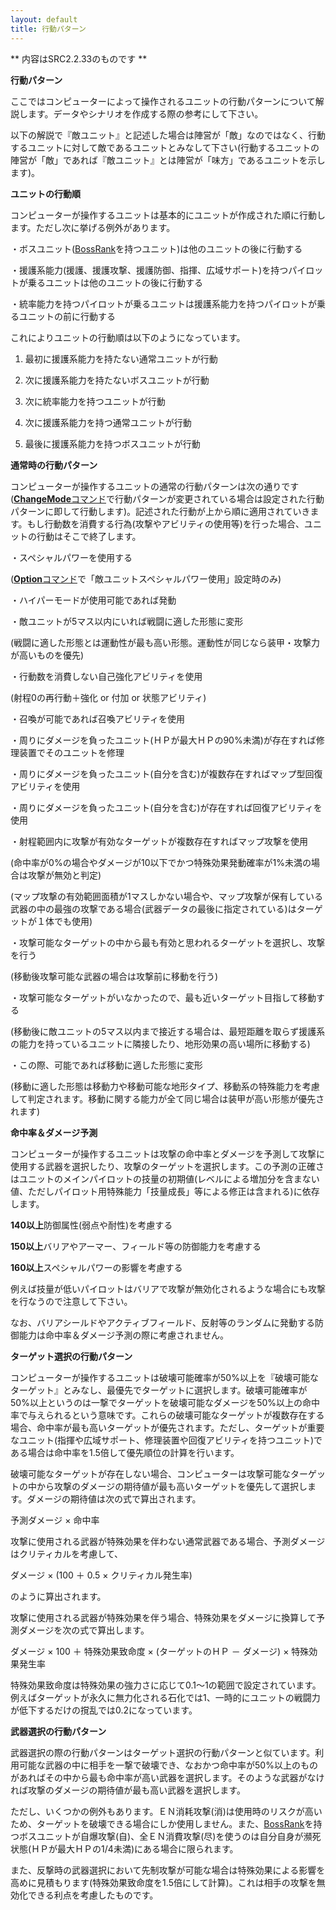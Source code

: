 ```yaml
---
layout: default
title: 行動パターン
---
```

** 内容はSRC2.2.33のものです **

**行動パターン**

ここではコンピューターによって操作されるユニットの行動パターンについて解説します。データやシナリオを作成する際の参考にして下さい。

以下の解説で『敵ユニット』と記述した場合は陣営が「敵」なのではなく、行動するユニットに対して敵であるユニットとみなして下さい(行動するユニットの陣営が「敵」であれば『敵ユニット』とは陣営が「味方」であるユニットを示します)。

**ユニットの行動順**

コンピューターが操作するユニットは基本的にユニットが作成された順に行動します。ただし次に挙げる例外があります。

・ボスユニット([BossRank](BossRankコマンド.md)を持つユニット)は他のユニットの後に行動する

・援護系能力(援護、援護攻撃、援護防御、指揮、広域サポート)を持つパイロットが乗るユニットは他のユニットの後に行動する

・統率能力を持つパイロットが乗るユニットは援護系能力を持つパイロットが乗るユニットの前に行動する

これによりユニットの行動順は以下のようになっています。

1. 最初に援護系能力を持たない通常ユニットが行動

2. 次に援護系能力を持たないボスユニットが行動

3. 次に統率能力を持つユニットが行動

4. 次に援護系能力を持つ通常ユニットが行動

5. 最後に援護系能力を持つボスユニットが行動

**通常時の行動パターン**

コンピューターが操作するユニットの通常の行動パターンは次の通りです([**ChangeMode**コマンド](ChangeModeコマンド.md)で行動パターンが変更されている場合は設定された行動パターンに即して行動します)。記述された行動が上から順に適用されていきます。もし行動数を消費する行為(攻撃やアビリティの使用等)を行った場合、ユニットの行動はそこで終了します。

・スペシャルパワーを使用する

([**Option**コマンド](Optionコマンド.md)で「敵ユニットスペシャルパワー使用」設定時のみ)

・ハイパーモードが使用可能であれば発動

・敵ユニットが5マス以内にいれば戦闘に適した形態に変形

(戦闘に適した形態とは運動性が最も高い形態。運動性が同じなら装甲・攻撃力が高いものを優先)

・行動数を消費しない自己強化アビリティを使用

(射程0の再行動＋強化 or 付加 or 状態アビリティ)

・召喚が可能であれば召喚アビリティを使用

・周りにダメージを負ったユニット(ＨＰが最大ＨＰの90%未満)が存在すれば修理装置でそのユニットを修理

・周りにダメージを負ったユニット(自分を含む)が複数存在すればマップ型回復アビリティを使用

・周りにダメージを負ったユニット(自分を含む)が存在すれば回復アビリティを使用

・射程範囲内に攻撃が有効なターゲットが複数存在すればマップ攻撃を使用

(命中率が0%の場合やダメージが10以下でかつ特殊効果発動確率が1%未満の場合は攻撃が無効と判定)

(マップ攻撃の有効範囲面積が1マスしかない場合や、マップ攻撃が保有している武器の中の最強の攻撃である場合(武器データの最後に指定されている)はターゲットが１体でも使用)

・攻撃可能なターゲットの中から最も有効と思われるターゲットを選択し、攻撃を行う

(移動後攻撃可能な武器の場合は攻撃前に移動を行う)

・攻撃可能なターゲットがいなかったので、最も近いターゲット目指して移動する

(移動後に敵ユニットの5マス以内まで接近する場合は、最短距離を取らず援護系の能力を持っているユニットに隣接したり、地形効果の高い場所に移動する)

・この際、可能であれば移動に適した形態に変形

(移動に適した形態は移動力や移動可能な地形タイプ、移動系の特殊能力を考慮して判定されます。移動に関する能力が全て同じ場合は装甲が高い形態が優先されます)

**命中率＆ダメージ予測**

コンピューターが操作するユニットは攻撃の命中率とダメージを予測して攻撃に使用する武器を選択したり、攻撃のターゲットを選択します。この予測の正確さはユニットのメインパイロットの技量の初期値(レベルによる増加分を含まない値、ただしパイロット用特殊能力「技量成長」等による修正は含まれる)に依存します。

**140以上**防御属性(弱点や耐性)を考慮する

**150以上**バリアやアーマー、フィールド等の防御能力を考慮する

**160以上**スペシャルパワーの影響を考慮する

例えば技量が低いパイロットはバリアで攻撃が無効化されるような場合にも攻撃を行なうので注意して下さい。

なお、バリアシールドやアクティブフィールド、反射等のランダムに発動する防御能力は命中率＆ダメージ予測の際に考慮されません。

**ターゲット選択の行動パターン**

コンピューターが操作するユニットは破壊可能確率が50%以上を『破壊可能なターゲット』とみなし、最優先でターゲットに選択します。破壊可能確率が50%以上というのは一撃でターゲットを破壊可能なダメージを50%以上の命中率で与えられるという意味です。これらの破壊可能なターゲットが複数存在する場合、命中率が最も高いターゲットが優先されます。ただし、ターゲットが重要なユニット(指揮や広域サポート、修理装置や回復アビリティを持つユニット)である場合は命中率を1.5倍して優先順位の計算を行います。

破壊可能なターゲットが存在しない場合、コンピューターは攻撃可能なターゲットの中から攻撃のダメージの期待値が最も高いターゲットを優先して選択します。ダメージの期待値は次の式で算出されます。

予測ダメージ × 命中率

攻撃に使用される武器が特殊効果を伴わない通常武器である場合、予測ダメージはクリティカルを考慮して、

ダメージ × (100 ＋ 0.5 × クリティカル発生率)

のように算出されます。

攻撃に使用される武器が特殊効果を伴う場合、特殊効果をダメージに換算して予測ダメージを次の式で算出します。

ダメージ × 100 ＋ 特殊効果致命度 × (ターゲットのＨＰ － ダメージ) × 特殊効果発生率

特殊効果致命度は特殊効果の強力さに応じて0.1～1の範囲で設定されています。例えばターゲットが永久に無力化される石化では1、一時的にユニットの戦闘力が低下するだけの撹乱では0.2になっています。

**武器選択の行動パターン**

武器選択の際の行動パターンはターゲット選択の行動パターンと似ています。利用可能な武器の中に相手を一撃で破壊でき、なおかつ命中率が50%以上のものがあればその中から最も命中率が高い武器を選択します。そのような武器がなければ攻撃のダメージの期待値が最も高い武器を選択します。

ただし、いくつかの例外もあります。ＥＮ消耗攻撃(消)は使用時のリスクが高いため、ターゲットを破壊できる場合にしか使用しません。また、[BossRank](BossRankコマンド.md)を持つボスユニットが自爆攻撃(自)、全ＥＮ消費攻撃(尽)を使うのは自分自身が瀕死状態(ＨＰが最大ＨＰの1/4未満)にある場合に限られます。

また、反撃時の武器選択において先制攻撃が可能な場合は特殊効果による影響を高めに見積もります(特殊効果致命度を1.5倍にして計算)。これは相手の攻撃を無効化できる利点を考慮したものです。
